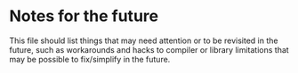 # Notes for the future

This file should list things that may need attention or to be revisited in the future, such as workarounds and hacks
to compiler or library limitations that may be possible to fix/simplify in the future.
